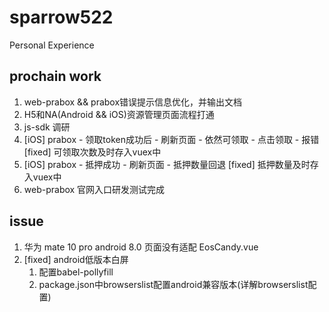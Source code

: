 # sparrow522
Personal Experience
## prochain work
1. web-prabox && prabox错误提示信息优化，并输出文档
2. H5和NA(Android && iOS)资源管理页面流程打通
3. js-sdk 调研
4. [iOS] prabox - 领取token成功后 - 刷新页面 - 依然可领取 - 点击领取 - 报错
   [fixed] 可领取次数及时存入vuex中
5. [iOS] prabox - 抵押成功 - 刷新页面 - 抵押数量回退
   [fixed] 抵押数量及时存入vuex中
6. web-prabox 官网入口研发测试完成

## issue
1. 华为 mate 10 pro android 8.0 页面没有适配  EosCandy.vue
2. [fixed] android低版本白屏
   1. 配置babel-pollyfill
   2. package.json中browserslist配置android兼容版本(详解browserslist配置)
